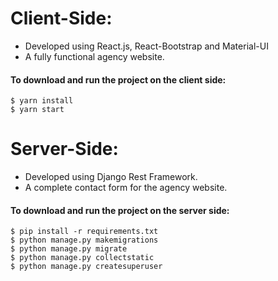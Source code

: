 # Client-Side:

- Developed using React.js, React-Bootstrap and Material-UI
- A fully functional agency website.

#### To download and run the project on the client side:

```
$ yarn install
$ yarn start
```

# Server-Side:

- Developed using Django Rest Framework.
- A complete contact form for the agency website.

#### To download and run the project on the server side:

```
$ pip install -r requirements.txt
$ python manage.py makemigrations
$ python manage.py migrate
$ python manage.py collectstatic
$ python manage.py createsuperuser
```
